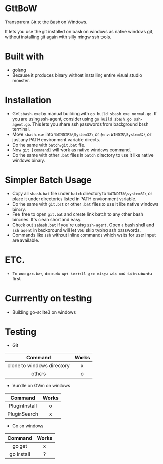 # GttBoW
Transparent Git to the Bash on Windows.

It lets you use the git installed on bash on windows as native windows git, without installing git again with silly mingw ssh tools.

# Built with
 - golang
  - Because it produces binary without installing entire visual studio monster.

# Installation
 - Get `sbash.exe` by manual building with `go build sbash.exe normal.go`. If you are using ssh-agent, consider using  `go build sbash.go ssh-agent.go`. This lets you share ssh passwords from background bash terminal.
 - Move `sbash.exe` into `%WINDIR%\System32\` or `$env:WINDIR\System32\` or just any PATH environment variable directs.
 - Do the same with `batch/git.bat` file.
 - Now `git [command]` will work as native windows command.
 - Do the same with other `.bat` files in `batch` directory to use it like native windows binary.

# Simpler Batch Usage
 - Copy all `sbash.bat` file under `batch` directory to `%WINDIR%\system32\` or place it under directories listed in PATH environment variable.
 - Do the same with `git.bat` or other `.bat` files to use it like native windows binary.
 - Feel free to open `git.bat` and create link batch to any other bash binaries. It's clean short and easy.
 - Check out `sabash.bat` if you're using `ssh-agent`. Open a bash shell and `ssh-agent` in background will let you skip typing ssh passwords.
 - Commands like `ssh` without inline commands which waits for user input are available.

# ETC.
 - To use `gcc.bat`, do `sudo apt install gcc-mingw-w64-x86-64` in ubuntu first.

# Currrently on testing
 - Building go-sqlite3 on windows

# Testing
 - Git

| Command | Works |
|:--------------------------:|:-----:|
| clone to windows directory | x |
| others | o |
 
 - Vundle on GVim on windows

| Command | Works |
|:--------------------------:|:-------:|
| PluginInstall | o |
| PluginSearch | x |

 - Go on windows

| Command | Works |
|:--------------------------:|:-------:|
| go get | x |
| go install | ? |
